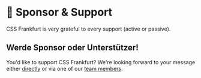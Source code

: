 # :star2: Sponsor & Support

CSS Frankfurt is very grateful to every support (active or passive).


## Werde Sponsor oder Unterstützer!

You'd like to support CSS Frankfurt? We're looking forward to your message either [directly](./contact.md) or via one of our [team members](./team.md).
